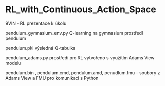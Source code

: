 # RL_with_Continuous_Action_Space
9VIN - RL prezentace k úkolu

pendulum_gymnasium_env.py Q-learning na gymnasium prostředí pendulum

pendulum.pkl výsledná Q-tabulka

pendulum_adams.py prostředí pro RL vytvořeno s využitím Adams View modelu

pendulum.bin , pendulum.cmd, pendulum.amd, penudlum.fmu - soubory z Adams View a FMU pro komunikaci s Python
